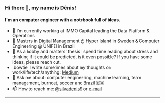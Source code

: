 ### Hi there 👋, my name is Dênis!

#### I'm an computer engineer with a notebook full of ideas.

- 🔭 I’m currently working at IMMO Capital leading the Data Platform & Operations
- 🌱 Masters in Digital Management @ Hyper Island in Sweden & Computer Engineering @ UNIFEI in Brazil
- 🤔 As a hobby and masters' thesis I spend time reading about stress and thinking if it could be predicted, is it even possible? If you have some ideas, please reach out.
- :bowtie: I write sometimes about my thoughts on work/life/tech/anything: [Medium](https://medium.com/@denisaraujodasilva)
- 💬 Ask me about: computer engineering, machine learning, team management, burnout, soccer and Brazil 🇧🇷
- 📫 How to reach me: [@silvadenis9](https://twitter.com/silvadenis9) or [e-mail](mailto:silvadenisaraujo@gmail.com?subject=[GitHub]%20Saw%20your%20profile)

---
